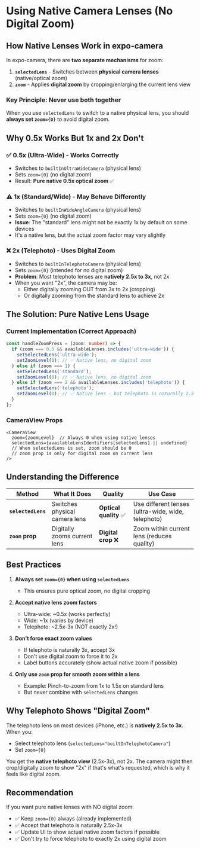 # Using Native Camera Lenses (No Digital Zoom)

## How Native Lenses Work in expo-camera

In expo-camera, there are **two separate mechanisms** for zoom:

1. **`selectedLens`** - Switches between **physical camera lenses** (native/optical zoom)
2. **`zoom`** - Applies **digital zoom** by cropping/enlarging the current lens view

### Key Principle: **Never use both together**

When you use `selectedLens` to switch to a native physical lens, you should **always set `zoom={0}`** to avoid digital zoom.

## Why 0.5x Works But 1x and 2x Don't

### ✅ **0.5x (Ultra-Wide) - Works Correctly**
- Switches to `builtInUltraWideCamera` (physical lens)
- Sets `zoom={0}` (no digital zoom)
- Result: **Pure native 0.5x optical zoom** ✅

### ⚠️ **1x (Standard/Wide) - May Behave Differently**
- Switches to `builtInWideAngleCamera` (physical lens)
- Sets `zoom={0}` (no digital zoom)
- **Issue**: The "standard" lens might not be exactly 1x by default on some devices
- It's a native lens, but the actual zoom factor may vary slightly

### ❌ **2x (Telephoto) - Uses Digital Zoom**
- Switches to `builtInTelephotoCamera` (physical lens)
- Sets `zoom={0}` (intended for no digital zoom)
- **Problem**: Most telephoto lenses are **natively 2.5x to 3x**, not 2x
- When you want "2x", the camera may be:
  - Either digitally zooming OUT from 3x to 2x (cropping)
  - Or digitally zooming from the standard lens to achieve 2x
  
## The Solution: Pure Native Lens Usage

### Current Implementation (Correct Approach)

```typescript
const handleZoomPress = (zoom: number) => {
  if (zoom === 0.5 && availableLenses.includes('ultra-wide')) {
    setSelectedLens('ultra-wide');
    setZoomLevel(0); // ✅ Native lens, no digital zoom
  } else if (zoom === 1) {
    setSelectedLens('standard');
    setZoomLevel(0); // ✅ Native lens, no digital zoom
  } else if (zoom === 2 && availableLenses.includes('telephoto')) {
    setSelectedLens('telephoto');
    setZoomLevel(0); // ✅ Native lens - but telephoto is naturally 2.5x-3x
  }
};
```

### CameraView Props

```tsx
<CameraView 
  zoom={zoomLevel}  // Always 0 when using native lenses
  selectedLens={availableLensIdentifiers[selectedLens] || undefined}
  // When selectedLens is set, zoom should be 0
  // zoom prop is only for digital zoom on current lens
/>
```

## Understanding the Difference

| Method | What It Does | Quality | Use Case |
|--------|--------------|---------|----------|
| **`selectedLens`** | Switches physical camera lens | **Optical quality** ✅ | Use different lenses (ultra-wide, wide, telephoto) |
| **`zoom` prop** | Digitally zooms current lens | **Digital crop** ❌ | Zoom within current lens (reduces quality) |

## Best Practices

1. **Always set `zoom={0}` when using `selectedLens`**
   - This ensures pure optical zoom, no digital cropping

2. **Accept native lens zoom factors**
   - Ultra-wide: ~0.5x (works perfectly)
   - Wide: ~1x (varies by device)
   - Telephoto: ~2.5x-3x (NOT exactly 2x!)
   
3. **Don't force exact zoom values**
   - If telephoto is naturally 3x, accept 3x
   - Don't use digital zoom to force it to 2x
   - Label buttons accurately (show actual native zoom if possible)

4. **Only use `zoom` prop for smooth zoom within a lens**
   - Example: Pinch-to-zoom from 1x to 1.5x on standard lens
   - But never combine with `selectedLens` changes

## Why Telephoto Shows "Digital Zoom"

The telephoto lens on most devices (iPhone, etc.) is **natively 2.5x to 3x**. When you:
- Select telephoto lens (`selectedLens="builtInTelephotoCamera"`)
- Set `zoom={0}`

You get the **native telephoto view** (2.5x-3x), not 2x. The camera might then crop/digitally zoom to show "2x" if that's what's requested, which is why it feels like digital zoom.

## Recommendation

If you want pure native lenses with NO digital zoom:
- ✅ Keep `zoom={0}` always (already implemented)
- ✅ Accept that telephoto is naturally 2.5x-3x
- ✅ Update UI to show actual native zoom factors if possible
- ✅ Don't try to force telephoto to exactly 2x using digital zoom



